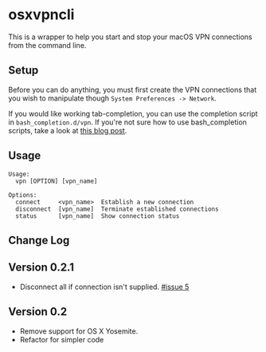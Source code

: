 # osxvpncli

This is a wrapper to help you start and stop your macOS VPN connections from the command line.

## Setup

Before you can do anything, you must first create the VPN connections that you wish to manipulate though `System Preferences -> Network`.

If you would like working tab-completion, you can use the completion script in `bash_completion.d/vpn`. If you're not sure how to use bash_completion scripts, take a look at [this blog post](http://blog.jeffterrace.com/2012/09/bash-completion-for-mac-os-x.html).

## Usage

    Usage:
      vpn [OPTION] [vpn_name]

    Options:
      connect     <vpn_name>  Establish a new connection
      disconnect  [vpn_name]  Terminate established connections
      status      [vpn_name]  Show connection status

## Change Log

## Version 0.2.1

- Disconnect all if connection isn't supplied. [#issue 5](https://github.com/jonhiggs/osxvpncli/issues/5)

## Version 0.2

- Remove support for OS X Yosemite.
- Refactor for simpler code
